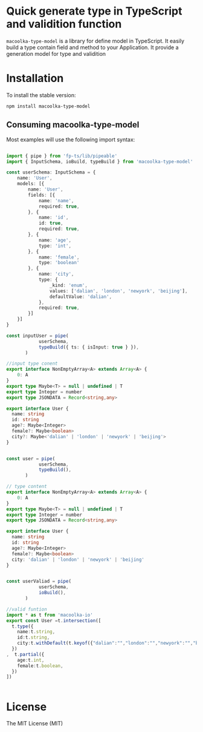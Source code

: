 
# Quick generate type in TypeScript and validition function

`macoolka-type-model` is a library for define model  in TypeScript.
It easily build a type contain field and method to your Application.
It provide a generation model for type and validition


# Installation

To install the stable version:

```
npm install macoolka-type-model
```


## Consuming macoolka-type-model

Most examples will use the following import syntax:

```ts

import { pipe } from 'fp-ts/lib/pipeable'
import { InputSchema, ioBuild, typeBuild } from 'macoolka-type-model'

const userSchema: InputSchema = {
    name: 'User',
    models: [{
        name: 'User',
        fields: [{
            name: 'name',
            required: true,
        }, {
            name: 'id',
            id: true,
            required: true,
        }, {
            name: 'age',
            type: 'int',
        }, {
            name: 'female',
            type: 'boolean'
        }, {
            name: 'city',
            type: {
                _kind: 'enum',
                values: ['dalian', 'london', 'newyork', 'beijing'],
                defaultValue: 'dalian',
            },
            required: true,
        }]
    }]
}

const inputUser = pipe(
            userSchema,
            typeBuild({ ts: { isInput: true } }),
       )

//input type conent
export interface NonEmptyArray<A> extends Array<A> {
    0: A
}
export type Maybe<T> = null | undefined | T
export type Integer = number
export type JSONDATA = Record<string,any>

export interface User {
  name: string
  id: string
  age?: Maybe<Integer>
  female?: Maybe<boolean>
  city?: Maybe<'dalian' | 'london' | 'newyork' | 'beijing'>
}


const user = pipe(
            userSchema,
            typeBuild(),
       )

// type content
export interface NonEmptyArray<A> extends Array<A> {
    0: A
}
export type Maybe<T> = null | undefined | T
export type Integer = number
export type JSONDATA = Record<string,any>

export interface User {
  name: string
  id: string
  age?: Maybe<Integer>
  female?: Maybe<boolean>
  city: 'dalian' | 'london' | 'newyork' | 'beijing'
}


const userValiad = pipe(
            userSchema,
            ioBuild(),
       )

//valid funtion
import * as t from 'macoolka-io'
export const User =t.intersection([
  t.type({
    name:t.string,
    id:t.string,
    city:t.withDefault(t.keyof({"dalian":"","london":"","newyork":"","beijing":""}),"dalian"),
  })
,  t.partial({
    age:t.int,
    female:t.boolean,
  })
])



```

# License

The MIT License (MIT)
